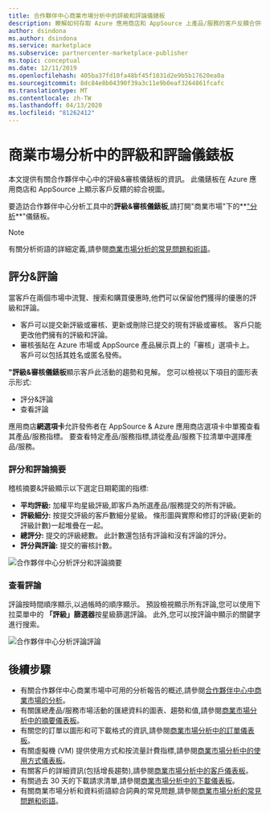 ```yaml
---
title: 合作夥伴中心商業市場分析中的評級和評論儀錶板
description: 瞭解如何存取 Azure 應用商店和 AppSource 上產品/服務的客戶反饋合併視圖。
author: dsindona
ms.author: dsindona
ms.service: marketplace
ms.subservice: partnercenter-marketplace-publisher
ms.topic: conceptual
ms.date: 12/11/2019
ms.openlocfilehash: 405ba37fd10fa48bf45f1031d2e9b5b17620ea0a
ms.sourcegitcommit: 8dc84e8b04390f39a3c11e9b0eaf3264861fcafc
ms.translationtype: MT
ms.contentlocale: zh-TW
ms.lasthandoff: 04/13/2020
ms.locfileid: "81262412"
---
```

# <a name="ratings-and-reviews-dashboard-in-commercial-marketplace-analytics"></a>商業市場分析中的評級和評論儀錶板

本文提供有關合作夥伴中心中的評級&審核儀錶板的資訊。 此儀錶板在 Azure 應用商店和 AppSource 上顯示客戶反饋的綜合視圖。

要造訪合作夥伴中心分析工具中的**評級&審核儀錶板**,請打開"商業市場"下的**["分析](https://partner.microsoft.com/dashboard/commercial-marketplace/analytics/summary)**"儀錶板。

>[!NOTE]
> 有關分析術語的詳細定義,請參閱[商業市場分析的常見問題和術語](./faq-terminology.md)。

## <a name="ratings--reviews"></a>評分&評論

當客戶在兩個市場中流覽、搜索和購買優惠時,他們可以保留他們獲得的優惠的評級和評論。

- 客戶可以提交新評級或審核、更新或刪除已提交的現有評級或審核。 客戶只能更改他們擁有的評級和評論。  
- 審核張貼在 Azure 市場或 AppSource 產品展示頁上的「審核」選項卡上。 客戶可以包括其姓名或匿名發佈。  

**"評級&審核儀錶板**顯示客戶此活動的趨勢和見解。 您可以檢視以下項目的圖形表示形式:

- 評分&評論  
- 查看評論

應用商店**網選項卡**允許發佈者在 AppSource & Azure 應用商店選項卡中單獨查看其產品/服務指標。 要查看特定產品/服務指標,請從產品/服務下拉清單中選擇產品/服務。


### <a name="ratings-and-reviews-summary"></a>評分和評論摘要

稽核摘要&評級顯示以下選定日期範圍的指標:

- **平均評級:** 加權平均星級評級,即客戶為所選產品/服務提交的所有評級。
- **評級細分:** 按提交評級的客戶數細分星級。 條形圖與實際和修訂的評級(更新的評級計數)一起堆疊在一起。
- **總評分:** 提交的評級總數。 此計數還包括有評論和沒有評論的評分。
- **評分與評論:** 提交的審核計數。

![合作夥伴中心分析評分和評論摘要](./media/analyze-ratings-summary.png)

### <a name="review-comments"></a>查看評論

評論按時間順序顯示,以過帳時的順序顯示。 預設檢視顯示所有評論,您可以使用下拉菜單中的 **「評級」篩選器**按星級篩選評論。 此外,您可以按評論中顯示的關鍵字進行搜索。  

![合作夥伴中心分析評論評論](./media/analyze-reviews.png)

## <a name="next-steps"></a>後續步驟

- 有關合作夥伴中心商業市場中可用的分析報告的概述,請參閱[合作夥伴中心中商業市場的分析](./analytics.md)。
- 有關匯總產品/服務市場活動的匯總資料的圖表、趨勢和值,請參閱[商業市場分析中的摘要儀表板](./summary-dashboard.md)。
- 有關您的訂單以圖形和可下載格式的資訊,請參閱[商業市場分析中的訂單儀表板](./orders-dashboard.md)。
- 有關虛擬機 (VM) 提供使用方式和按流量計費指標,請參閱[商業市場分析中的使用方式儀表板](./usage-dashboard.md)。
- 有關客戶的詳細資訊(包括增長趨勢),請參閱[商業市場分析中的客戶儀表板](./customer-dashboard.md)。
- 有關過去 30 天的下載請求清單,請參閱[商業市場分析中的下載儀表板](./downloads-dashboard.md)。
- 有關商業市場分析和資料術語綜合詞典的常見問題,請參閱[商業市場分析的常見問題和術語](./faq-terminology.md)。
